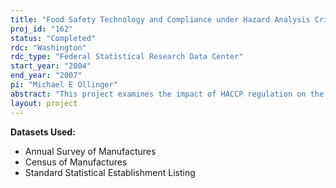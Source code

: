 ```yaml
---
title: "Food Safety Technology and Compliance under Hazard Analysis Critical Control Point Regulation"
proj_id: "162"
status: "Completed"
rdc: "Washington"
rdc_type: "Federal Statistical Research Data Center"
start_year: "2004"
end_year: "2007"
pi: "Michael E Ollinger"
abstract: "This project examines the impact of HACCP regulation on the meat and poultry industry and the adoption and use of food safety technologies and methods.  After first matching outside data sets with Census data, this project will examine the 1) characteristics of food safety innovation adopters,2) impact of food safety innovations and plant technology on pathogen-reduction, 3) marginal benefits and costs of HACCP practices, 4) plant exits under HACCP regulation, 5) impact of HACCP plans and food safety innovations on plant costs.  "
layout: project
---
```


**Datasets Used:**

  - Annual Survey of Manufactures 
  - Census of Manufactures 
  - Standard Statistical Establishment Listing 

